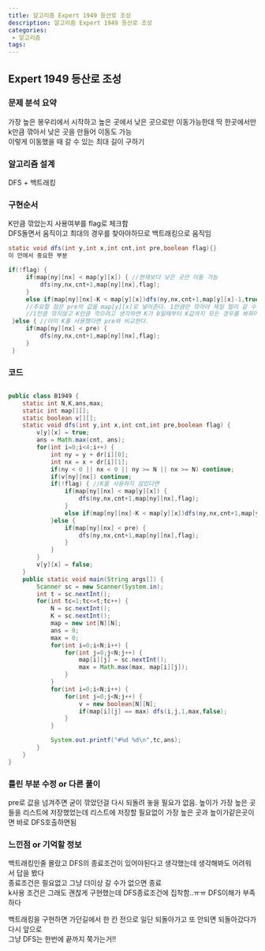 ```yaml
---
title: 알고리즘 Expert 1949 등산로 조성
description: 알고리즘 Expert 1949 등산로 조성
categories:
 - 알고리즘  
tags:
---
```

## Expert 1949 등산로 조성
### 문제 분석 요약  
가장 높은 봉우리에서 시작하고
높은 곳에서 낮은 곳으로만 이동가능한데
딱 한곳에서만 k만큼 깎아서 낮은 곳을 만들어 이동도 가능  
이렇게 이동했을 때 갈 수 있는 최대 길이 구하기  

### 알고리즘 설계  
DFS + 백트래킹  

### 구현순서  
K만큼 깎았는지 사용여부를 flag로 체크함  
DFS돌면서 움직이고 최대의 경우를 찾아야하므로 백트래킹으로 움직임  
```java
static void dfs(int y,int x,int cnt,int pre,boolean flag){}
이 안에서 중요한 부분

if(!flag) {
     if(map[ny][nx] < map[y][x]) { //현재보다 낮은 곳만 이동 가능
         dfs(ny,nx,cnt+1,map[ny][nx],flag);
     }
     else if(map[ny][nx]-K < map[y][x])dfs(ny,nx,cnt+1,map[y][x]-1,true); //K만큼 깎아서 현재위치보다 작아지면 그 길로간다.
     //주요할 점은 pre의 값을 map[y][x]로 넣어준다. 1만큼만 깎아야 제일 멀리 갈 수 있으므로.
     //1만큼 깎지않고 K만큼 깍으려고 생각하면 K가 0일때부터 K값까지 모든 경우를 봐줘야한다.
 }else { //이미 K를 사용했다면 pre와 비교한다.
     if(map[ny][nx] < pre) {
         dfs(ny,nx,cnt+1,map[ny][nx],flag);
     }
 }
```
### 코드  
```java

public class B1949 {
	static int N,K,ans,max;
	static int map[][];
	static boolean v[][];
	static void dfs(int y,int x,int cnt,int pre,boolean flag) {
		v[y][x] = true;
		ans = Math.max(cnt, ans);
		for(int i=0;i<4;i++) {
			int ny = y + dr[i][0];
			int nx = x + dr[i][1];
			if(ny < 0 || nx < 0 || ny >= N || nx >= N) continue;
			if(v[ny][nx]) continue;
			if(!flag) { //K를 사용하지 않았다면  
				if(map[ny][nx] < map[y][x]) {
					dfs(ny,nx,cnt+1,map[ny][nx],flag);
				}
				else if(map[ny][nx]-K < map[y][x])dfs(ny,nx,cnt+1,map[y][x]-1,true);
			}else {
				if(map[ny][nx] < pre) {
					dfs(ny,nx,cnt+1,map[ny][nx],flag);
				}
			}
		}
		v[y][x] = false;
	}
	public static void main(String args[]) {
		Scanner sc = new Scanner(System.in);
		int t = sc.nextInt();
		for(int tc=1;tc<=t;tc++) {
			N = sc.nextInt();
			K = sc.nextInt();
			map = new int[N][N];
			ans = 0;
			max = 0;
			for(int i=0;i<N;i++) {
				for(int j=0;j<N;j++) {
					map[i][j] = sc.nextInt();
					max = Math.max(max, map[i][j]);
				}
			}
			for(int i=0;i<N;i++) {
				for(int j=0;j<N;j++) {
					v = new boolean[N][N];
					if(map[i][j] == max) dfs(i,j,1,max,false);
				}
			}

			System.out.printf("#%d %d\n",tc,ans);
		}
	}
}


```
### 틀린 부분 수정 or 다른 풀이  
pre로 값을 넘겨주면 굳이 깎았던걸 다시 되돌려 놓을 필요가 없음.
높이가 가장 높은 곳들을 리스트에 저장했었는데 리스트에 저장할 필요없이 가장 높은 곳과 높이가같은곳이면 바로 DFS호출하면됨  


### 느낀점 or 기억할 정보  
백트래킹인줄 몰랐고 DFS의 종료조건이 있어야된다고 생각했는데 생각해봐도 어려워서 답을 봤다  
종료조건은 필요없고 그냥 더이상 갈 수가 없으면 종료  
k사용 조건은 그래도 괜찮게 구현했는데 DFS종료조건에 집착함..ㅠㅠ
DFS이해가 부족하다

백트래킹을 구현하면 가던길에서 한 칸 전으로 일단 되돌아가고 또 안되면 되돌아갔다가 다시 앞으로  
그냥 DFS는 한번에 끝까지 쭉가는거!!
